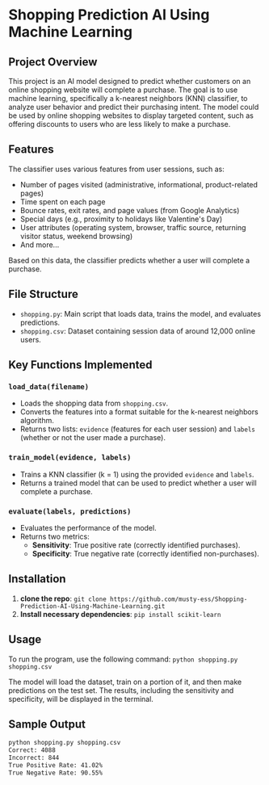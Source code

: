# Shopping Prediction AI Using Machine Learning

## Project Overview

This project is an AI model designed to predict whether customers on an online shopping website will complete a purchase. The goal is to use machine learning, specifically a k-nearest neighbors (KNN) classifier, to analyze user behavior and predict their purchasing intent. The model could be used by online shopping websites to display targeted content, such as offering discounts to users who are less likely to make a purchase.

## Features

The classifier uses various features from user sessions, such as:
- Number of pages visited (administrative, informational, product-related pages)
- Time spent on each page
- Bounce rates, exit rates, and page values (from Google Analytics)
- Special days (e.g., proximity to holidays like Valentine's Day)
- User attributes (operating system, browser, traffic source, returning visitor status, weekend browsing)
- And more...

Based on this data, the classifier predicts whether a user will complete a purchase.

## File Structure

- `shopping.py`: Main script that loads data, trains the model, and evaluates predictions.
- `shopping.csv`: Dataset containing session data of around 12,000 online users.

## Key Functions Implemented

### `load_data(filename)`
- Loads the shopping data from `shopping.csv`.
- Converts the features into a format suitable for the k-nearest neighbors algorithm.
- Returns two lists: `evidence` (features for each user session) and `labels` (whether or not the user made a purchase).

### `train_model(evidence, labels)`
- Trains a KNN classifier (k = 1) using the provided `evidence` and `labels`.
- Returns a trained model that can be used to predict whether a user will complete a purchase.

### `evaluate(labels, predictions)`
- Evaluates the performance of the model.
- Returns two metrics:
  - **Sensitivity**: True positive rate (correctly identified purchases).
  - **Specificity**: True negative rate (correctly identified non-purchases).

## Installation
1. **clone the repo**: `git clone https://github.com/musty-ess/Shopping-Prediction-AI-Using-Machine-Learning.git`
2. **Install necessary dependencies**: `pip install scikit-learn`

## Usage

To run the program, use the following command: `python shopping.py shopping.csv`

The model will load the dataset, train on a portion of it, and then make predictions on the test set. The results, including the sensitivity and specificity, will be displayed in the terminal.

## Sample Output

```bash
python shopping.py shopping.csv
Correct: 4088
Incorrect: 844
True Positive Rate: 41.02%
True Negative Rate: 90.55%
```
